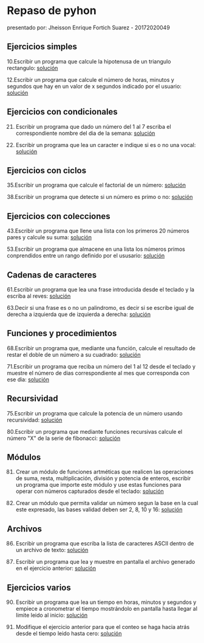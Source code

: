 # Repaso de pyhon

presentado por: Jheisson Enrique Fortich Suarez - 20172020049

## Ejercicios simples

10.Escribir un programa que calcule la hipotenusa de un triangulo rectangulo:
[solución](https://github.com/Forson666/Repaso-de-pyhon/blob/master/ejercicio10.py)

12.Escribir un programa que calcule el número de horas, minutos y segundos que hay
 en un valor de x segundos indicado por el usuario:
[solución](https://github.com/Forson666/Repaso-de-pyhon/blob/master/ejercicio12.py)

## Ejercicios con condicionales

21. Escribir un programa que dado un número del 1 al 7 escriba el correspondiente nombre del dia de la semana:
[solución](https://github.com/Forson666/Repaso-de-pyhon/blob/master/ejercicio%2021.py)

 22. Escribir un programa que lea un caracter e indique si es o no una vocal:
[solución](https://github.com/Forson666/Repaso-de-pyhon/blob/master/ejercicio%2022.py)

## Ejercicios con ciclos

35.Escribir un programa que calcule el factorial de un número:
[solución](https://github.com/Forson666/Repaso-de-pyhon/blob/master/ejercicio%2035.py)

38.Escribir un programa que detecte si un número es primo o no:
[solución](https://github.com/Forson666/Repaso-de-pyhon/blob/master/ejercicio%2038.py)

## Ejercicios con colecciones

43.Escribir un programa que llene una lista con los primeros 20 números pares y calcule su suma:
[solución](https://github.com/Forson666/Repaso-de-pyhon/blob/master/ejercicio%2043.py)

53.Escribir un programa que almacene en una lista los números primos conprendidos entre un rango definido por el ususario:
[solución](https://github.com/Forson666/Repaso-de-pyhon/blob/master/ejercicio%2053.py)

## Cadenas de caracteres

61.Escribir un programa que lea una frase introducida desde el teclado y la escriba al reves:
[solución](https://github.com/Forson666/Repaso-de-pyhon/blob/master/ejercicio%2061.py)

63.Decir si una frase es o no un palindromo, es decir si se escribe igual de derecha a izquierda que de izquierda a derecha:
[solución](https://github.com/Forson666/Repaso-de-pyhon/blob/master/ejercicio%2063.py)

## Funciones y procedimientos

68.Escribir un programa que, mediante una función, calcule el resultado de restar el doble de un número a su cuadrado:
[solución](https://github.com/Forson666/Repaso-de-pyhon/blob/master/ejercicio%2068.py)

71.Escribir un programa que reciba un número del 1 al 12 desde el teclado y muestre el número de dias correspondiente al mes que corresponda con ese dia:
[solución](https://github.com/Forson666/Repaso-de-pyhon/blob/master/ejercicio%2071.py)

## Recursividad

75.Escribir un programa que calcule la potencia de un número usando recursividad:
[solución](https://github.com/Forson666/Repaso-de-pyhon/blob/master/ejercicio%2075.py)

80.Escribir un programa que mediante funciones recursivas calcule el número "X" de la serie de fibonacci:
[solución](https://github.com/Forson666/Repaso-de-pyhon/blob/master/ejercicio%2080.py)

## Módulos

81. Crear un módulo de funciones artméticas que realicen las operaciones de suma, resta, multiplicación, división y potencia de enteros, escribir un programa que importe este módulo y use estas funciones para operar con números capturados desde el teclado:
[solución](https://github.com/Forson666/Repaso-de-pyhon/tree/master/ejercicio%2081)

82. Crear un módulo que permita validar un número segun la base en la cual este expresado, las bases validad deben ser 2, 8, 10 y 16:
[solución](https://github.com/Forson666/Repaso-de-pyhon/tree/master/ejercicio%2082)

## Archivos

86. Escribir un programa que escriba la lista de caracteres ASCII dentro de un archivo de texto:
[solución](https://github.com/Forson666/Repaso-de-pyhon/blob/master/ejercicios%2086%20y%2087/ejercicio%2086.py)

87. Escribir un programa que lea y muestre en pantalla el archivo generado en el ejercicio anterior:
[solución](https://github.com/Forson666/Repaso-de-pyhon/blob/master/ejercicios%2086%20y%2087/ejercicio%2087.py)

## Ejercicios varios

90. Escribir un programa que lea un tiempo en horas, minutos y segundos y empiece a cronometrar el tiempo mostrándolo en pantalla hasta llegar al limite leido al inicio:
[solución](https://github.com/Forson666/Repaso-de-pyhon/blob/master/ejercicio%2090.py)

91. Modifique el ejercicio anterior para que el conteo se haga hacia atrás desde el tiempo leido hasta cero:
[solución](https://github.com/Forson666/Repaso-de-pyhon/blob/master/ejercicio%2091.py)
